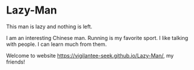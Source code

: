 # Lazy-Man
This man is lazy and nothing is left.

I am an interesting Chinese man.
Running is my favorite sport.
I like talking with people. I can learn much from them.

Welcome to website https://vigilantee-seek.github.io/Lazy-Man/, my friends!
